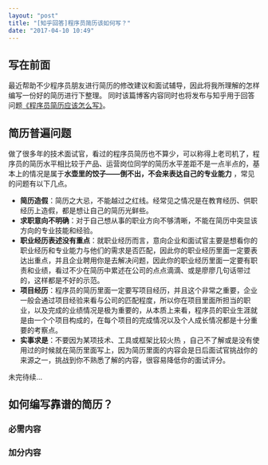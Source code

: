 ```yaml
---
layout: "post"
title: "[知乎回答]程序员简历该如何写？"
date: "2017-04-10 10:49"
---
```


## 写在前面

最近帮助不少程序员朋友进行简历的修改建议和面试辅导，因此将我所理解的怎样编写一份好的简历进行下整理。
同时该篇博客内容同时也将发布与知乎用于回答问题[《程序员简历应该怎么写》](https://www.zhihu.com/question/25002833)。

## 简历普遍问题

做了很多年的技术面试官，看过的程序员简历也不算少，可以称得上老司机了，程序员的简历水平相比较于产品、运营岗位同学的简历水平差距不是一点半点的，基本上的情况是属于**水壶里的饺子——倒不出，不会来表达自己的专业能力** ，常见的问题有以下几点。

* **简历造假**：简历之大忌，不能越过之红线。经常见之情况是在教育经历、供职经历上造假，都是想让自己的简历光鲜些。
* **求职意向不明确**：对于自己想从事的职业方向不够清晰，不能在简历中突显该方向的专业技能和经验。
* **职业经历表述没有重点**：就职业经历而言，意向企业和面试官主要是想看你的职业经历和专业能力与他们的需求是否匹配，因此你的职业经历里面一定要表达出重点，并且企业聘用你是去解决问题，因此你的职业经历里面一定要有职责和业绩，看过不少在简历中累述在公司的点点滴滴、或是廖廖几句话带过的，这样都是不好的示范。
* **项目经历**：程序员的简历里面一定要写项目经历，并且这个非常之重要，企业一般会通过项目经验来看与公司的匹配程度，所以你在项目里面所担当的职业，以及完成的业绩情况是极为重要的，从本质上来看，程序员的职业生涯就是由一个个项目构成的，在每个项目的完成情况以及个人成长情况都是十分重要的考察点。
* **实事求是**：不要因为某项技术、工具或框架比较火热 ，自己不了解或是没有使用过的时候就在简历里面写上，因为简历里面的内容会是日后面试官挑战你的来源之一，挑战到你不熟悉了解的内容，很容易降低你的面试评分。

未完待续...

## 如何编写靠谱的简历？

### 必需内容

### 加分内容
